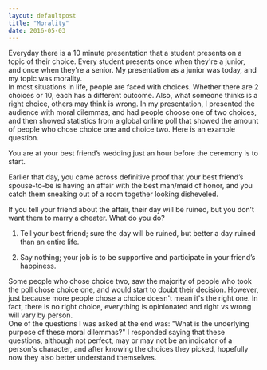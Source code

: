 ```yaml
---
layout: defaultpost
title: "Morality"
date: 2016-05-03
---
```


Everyday there is a 10 minute presentation that a student presents on a topic of their choice. Every student presents once when they're a junior, and once when they're a senior. My presentation as a junior was today, and my topic was morality.<br />
In most situations in life, people are faced with choices. Whether there are 2 choices or 10, each has a different outcome. Also, what someone thinks is a right choice, others may think is wrong. In my presentation, I presented the audience with moral dilemmas, and had people choose one of two choices, and then showed statistics from a global online poll that showed the amount of people who chose choice one and choice two. Here is an example question.<br />

You are at your best friend’s wedding just an hour before the ceremony is to start.

Earlier that day, you came across definitive proof that your best friend’s spouse-to-be is having an affair with the best man/maid of honor, and you catch them sneaking out of a room together looking disheveled.

If you tell your friend about the affair, their day will be ruined, but you don’t want them to marry a cheater. What do you do?<br />
1)  Tell your best friend; sure the day will be ruined, but better a day ruined than an entire life.

2)  Say nothing; your job is to be supportive and participate in your friend’s happiness.<br />

Some people who chose choice two, saw the majority of people who took the poll chose choice one, and would start to doubt their decision. However, just because more people chose a choice doesn't mean it's the right one. In fact, there is no right choice, everything is opinionated and right vs wrong will vary by person.<br />
One of the questions I was asked at the end was: "What is the underlying purpose of these moral dilemmas?" I responded saying that these questions, although not perfect, may or may not be an indicator of a person's character, and after knowing the choices they picked, hopefully now they also better understand themselves.
